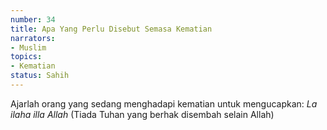 ```yaml
---
number: 34
title: Apa Yang Perlu Disebut Semasa Kematian
narrators:
- Muslim
topics:
- Kematian
status: Sahih
---
```


Ajarlah orang yang sedang menghadapi kematian untuk mengucapkan: *La ilaha illa Allah* (Tiada Tuhan yang berhak disembah selain Allah)

